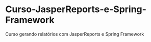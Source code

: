 # Curso-JasperReports-e-Spring-Framework
Curso gerando relatórios com JasperReports e Spring Framework
